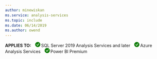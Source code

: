 ```yaml
---
author: minewiskan
ms.service: analysis-services  
ms.topic: include
ms.date: 06/14/2019
ms.author: owend
---
```


**APPLIES TO:** ![yes](media/yes.png)SQL Server 2019 Analysis Services and later ![yes](media/yes.png)Azure Analysis Services ![yes](media/yes.png)Power BI Premium